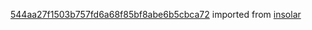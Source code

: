[544aa27f1503b757fd6a68f85bf8abe6b5cbca72](https://github.com/insolar/insolar/commit/544aa27f1503b757fd6a68f85bf8abe6b5cbca72) imported from [insolar](https://github.com/insolar/insolar)
